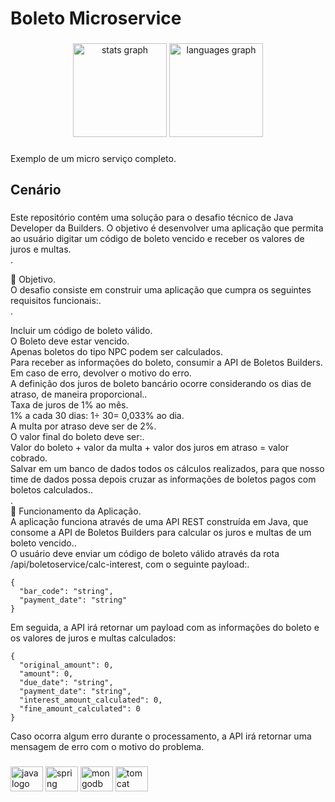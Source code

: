 <h1 align="left">Boleto Microservice</h1>

###

<div align="center">
  <img src="https://github-readme-stats.vercel.app/api?hide_title=false&hide_rank=false&show_icons=true&include_all_commits=true&count_private=true&disable_animations=false&theme=github_dark&locale=en&hide_border=true&username=gvom" height="150" alt="stats graph"  />
  <img src="https://github-readme-stats.vercel.app/api/top-langs?locale=pt-br&hide_title=false&layout=compact&card_width=320&langs_count=5&theme=github_dark&hide_border=true&username=gvom" height="150" alt="languages graph"  />
</div>

###

<p align="left">Exemplo de um micro serviço completo.</p>

###

<h2 align="left">Cenário</h2>

###

<p align="left">
Este repositório contém uma solução para o desafio técnico de Java Developer da Builders. O objetivo é desenvolver uma aplicação que permita ao usuário digitar um código de boleto vencido e receber os valores de juros e multas.<br>.<br>

🎯 Objetivo.<br>
O desafio consiste em construir uma aplicação que cumpra os seguintes requisitos funcionais:.<br>.<br>

Incluir um código de boleto válido.<br>
O Boleto deve estar vencido.<br>
Apenas boletos do tipo NPC podem ser calculados.<br>
Para receber as informações do boleto, consumir a API de Boletos Builders.<br>
Em caso de erro, devolver o motivo do erro.<br>
A definição dos juros de boleto bancário ocorre considerando os dias de atraso, de maneira proporcional..<br>
Taxa de juros de 1% ao mês.<br>
1% a cada 30 dias: 1÷ 30= 0,033% ao dia.<br>
A multa por atraso deve ser de 2%.<br>
O valor final do boleto deve ser:.<br>
Valor do boleto + valor da multa + valor dos juros em atraso = valor cobrado.<br>
Salvar em um banco de dados todos os cálculos realizados, para que nosso time de dados possa depois cruzar as informações de boletos pagos com boletos calculados..<br>.<br>
🚀 Funcionamento da Aplicação.<br>
A aplicação funciona através de uma API REST construída em Java, que consome a API de Boletos Builders para calcular os juros e multas de um boleto vencido..<br>
O usuário deve enviar um código de boleto válido através da rota /api/boletoservice/calc-interest, com o seguinte payload:.<br>

```
{
  "bar_code": "string",
  "payment_date": "string"
}
```

Em seguida, a API irá retornar um payload com as informações do boleto e os valores de juros e multas calculados:

```
{
  "original_amount": 0,
  "amount": 0,
  "due_date": "string",
  "payment_date": "string",
  "interest_amount_calculated": 0,
  "fine_amount_calculated": 0
}
```

Caso ocorra algum erro durante o processamento, a API irá retornar uma mensagem de erro com o motivo do problema.
</p>

###

<div align="left">
  <img src="https://cdn.jsdelivr.net/gh/devicons/devicon/icons/java/java-original.svg" height="40" width="52" alt="java logo"  />
  <img src="https://cdn.jsdelivr.net/gh/devicons/devicon/icons/spring/spring-original.svg" height="40" width="52" alt="spring logo"  />
  <img src="https://cdn.jsdelivr.net/gh/devicons/devicon/icons/mongodb/mongodb-original.svg" height="40" width="52" alt="mongodb logo"  />
  <img src="https://cdn.jsdelivr.net/gh/devicons/devicon/icons/tomcat/tomcat-original.svg" height="40" width="52" alt="tomcat logo"  />
</div>

###
